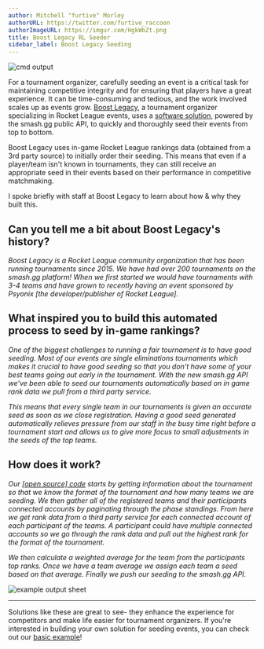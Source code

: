 ```yaml
---
author: Mitchell "furtive" Morley
authorURL: https://twitter.com/furtive_raccoon
authorImageURL: https://imgur.com/HgkWbZt.png
title: Boost Legacy RL Seeder
sidebar_label: Boost Legacy Seeding
---
```


![cmd output](https://imgur.com/SQckzzb.png)

For a tournament organizer, carefully seeding an event is a critical task for maintaining
 competitive integrity and for ensuring that players have a great experience.
It can be time-consuming and tedious, and the work involved scales up as events grow.
<a href="https://twitter.com/boostlegacy" target="_blank">Boost Legacy</a>, a tournament organizer specializing in Rocket League events, uses a
 <a href="https://github.com/pfeiferj/smash-gg-rocket-league-seeder" target="_blank">software solution,</a>
 powered by the smash.gg public API, to quickly and thoroughly seed their events from top to bottom.

<!--truncate-->

Boost Legacy uses in-game Rocket League rankings data (obtained from a 3rd party source) to initially order their seeding.
This means that even if a player/team isn't known in tournaments, they can still receive an appropriate seed in their events based on their
 performance in competitive matchmaking.

I spoke briefly with staff at Boost Legacy to learn about how & why they built this.

## Can you tell me a bit about Boost Legacy's history?

*Boost Legacy is a Rocket League community organization that has been running tournaments since 2015.
We have had over 200 tournaments on the smash.gg platform!
When we first started we would have tournaments with 3-4 teams and have grown to recently having an event sponsored by Psyonix
 [the developer/publisher of Rocket League].*

## What inspired you to build this automated process to seed by in-game rankings?

*One of the biggest challenges to running a fair tournament is to have good seeding.
Most of our events are single eliminations tournaments which makes it crucial to have good seeding so that you don't have some of your best teams going
 out early in the tournament.
With the new smash.gg API we've been able to seed our tournaments automatically based on in game rank data we pull from a third party service.*

*This means that every single team in our tournaments is given an accurate seed as soon as we close registration.
Having a good seed generated automatically relieves pressure from our staff in the busy time right before a tournament start and allows us to give more
 focus to small adjustments in the seeds of the top teams.*

## How does it work?

*Our <a href="https://github.com/pfeiferj/smash-gg-rocket-league-seeder" target="_blank">[open source] code</a>
 starts by getting information about the tournament so that we know the format of the tournament and how many teams we are seeding.
We then gather all of the registered teams and their participants connected accounts by paginating through the phase standings.
From here we get rank data from a third party service for each connected account of each participant of the teams.
A participant could have multiple connected accounts so we go through the rank data and pull out the highest rank for the format of the tournament.*

*We then calculate a weighted average for the team from the participants top ranks.
Once we have a team average we assign each team a seed based on that average.
Finally we push our seeding to the smash.gg API.*

![example output sheet](https://imgur.com/wCYqaE1.png)

-----------

Solutions like these are great to see- they enhance the experience for competitors and make life easier for tournament organizers.
If you're interested in building your own solution for seeding events, you can check out our [basic example](/docs/e2e/update-phase-seeding)!